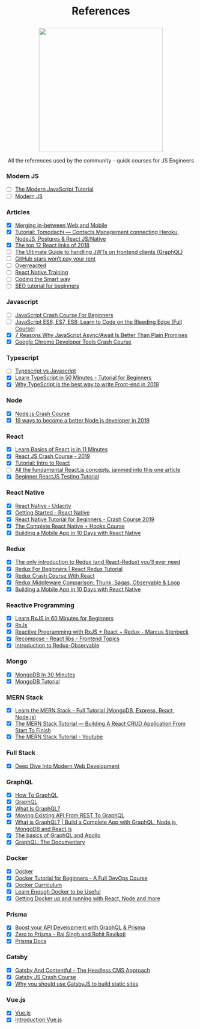 # <p align="center"> References </p>

<p align="center">
    <a href="https://sunim.com.np" target="_blank"><img src="https://i.imgur.com/1NOhbk5.png" height="330"/></a>
</p>

<p align="center">All the references used by the community - quick courses for JS Engineers</p>

### Modern JS
- [ ] [The Modern JavaScript Tutorial](https://javascript.info/)
- [ ] [Modern JS](https://www.modernjs.com/)

### Articles
- [X] [Merging in-between Web and Mobile](https://medium.com/@aryaminus/merging-in-between-web-and-mobile-e671c8a77aa7)
- [X] [Tutorial: Tomodachi — Contacts Management connecting Heroku, NodeJS, Postgres & React JS/Native](https://medium.com/@aryaminus/tutorial-tomodachi-contacts-management-connecting-node-postgres-and-react-js-native-cfa5bdf758a9)
- [X] [The top 12 React links of 2018](https://medium.com/dailyjs/the-top-12-react-links-of-2018-eea4c11d35a0)
- [ ] [The Ultimate Guide to handling JWTs on frontend clients (GraphQL)](https://blog.hasura.io/best-practices-of-using-jwt-with-graphql/)
- [ ] [GitHub stars won’t pay your rent](https://medium.com/@kitze/github-stars-wont-pay-your-rent-8b348e12baed)
- [ ] [Overreacted](https://overreacted.io/)
- [ ] [React Native Training](https://medium.com/react-native-training)
- [ ] [Coding the Smart way](https://codingthesmartway.com/)
- [ ] [SEO tutorial for beginners](https://www.hobo-web.co.uk/seo-tutorial/)

### Javascript
- [ ] [JavaScript Crash Course For Beginners](https://www.youtube.com/watch?v=hdI2bqOjy3c)
- [ ] [JavaScript ES6, ES7, ES8: Learn to Code on the Bleeding Edge (Full Course)](https://www.youtube.com/watch?v=nZ1DMMsyVyI)
- [X] [7 Reasons Why JavaScript Async/Await Is Better Than Plain Promises](https://dev.to/gafi/7-reasons-to-always-use-async-await-over-plain-promises-tutorial-4ej9)
- [X] [Google Chrome Developer Tools Crash Course](https://www.youtube.com/watch?v=x4q86IjJFag)

### Typescript
- [ ] [Typescript vs Javascript](https://www.youtube.com/watch?v=D6or2gdrHRE)
- [X] [Learn TypeScript in 50 Minutes - Tutorial for Beginners](https://www.youtube.com/watch?v=WBPrJSw7yQA)
- [X] [Why TypeScript is the best way to write Front-end in 2019](https://medium.com/@jtomaszewski/why-typescript-is-the-best-way-to-write-front-end-in-2019-feb855f9b164)

### Node
- [X] [Node.js Crash Course](https://www.youtube.com/watch?v=fBNz5xF-Kx4)
- [X] [19 ways to become a better Node.js developer in 2019](https://medium.com/@me_37286/19-ways-to-become-a-better-node-js-developer-in-2019-ffd3a8fbfe38)

### React
- [X] [Learn Basics of React.js in 11 Minutes](https://medium.com/@madhupathy/learn-basics-of-react-js-in-3-minutes-a94cbc6f02c8)
- [X] [React JS Crash Course - 2019](https://www.youtube.com/watch?v=sBws8MSXN7A)
- [X] [Tutorial: Intro to React](https://reactjs.org/tutorial/tutorial.html)
- [ ] [All the fundamental React.js concepts, jammed into this one article](https://www.freecodecamp.org/news/all-the-fundamental-react-js-concepts-jammed-into-this-single-medium-article-c83f9b53eac2/)
- [X] [Beginner ReactJS Testing Tutorial ](https://www.youtube.com/watch?v=REfRxzmWDLs)

### React Native
- [X] [React Native - Udacity](https://tylermcginnis.com/courses/react-native-udacity/)
- [X] [Getting Started - React Native](https://facebook.github.io/react-native/docs/getting-started)
- [X] [React Native Tutorial for Beginners - Crash Course 2019](https://www.youtube.com/watch?v=qSRrxpdMpVc)
- [X] [The Complete React Native + Hooks Course](https://www.udemy.com/the-complete-react-native-and-redux-course/)
- [X] [Building a Mobile App in 10 Days with React Native](https://medium.com/@austinhale/building-a-mobile-app-in-10-days-with-react-native-c2a7a524c6b4)

### Redux
- [X] [The only introduction to Redux (and React-Redux) you’ll ever need](https://medium.com/javascript-in-plain-english/the-only-introduction-to-redux-and-react-redux-youll-ever-need-8ce5da9e53c6)
- [X] [Redux For Beginners | React Redux Tutorial](https://www.youtube.com/watch?v=CVpUuw9XSjY)
- [X] [Redux Crash Course With React](https://www.youtube.com/watch?v=93p3LxR9xfM)
- [X] [Redux Middleware Comparison: Thunk, Sagas, Observable & Loop](https://sandstorm.de/de/blog/post/async-redux-middleware-comparison.html)
- [X] [Building a Mobile App in 10 Days with React Native](https://medium.com/@austinhale/building-a-mobile-app-in-10-days-with-react-native-c2a7a524c6b4)

### Reactive Programming
- [X] [Learn RxJS in 60 Minutes for Beginners](https://www.youtube.com/watch?v=PhggNGsSQyg)
- [X] [RxJs](https://www.youtube.com/playlist?list=PL2dKqfImstaRwMtEr49K7eZKdnl-Gf5tk)
- [X] [Reactive Programming with RxJS + React + Redux - Marcus Stenbeck](https://www.youtube.com/watch?v=biVbj7b0M8I)
- [X] [Recompose - React libs - Frontend Topics](https://www.youtube.com/watch?v=tSPJcXtJNOM)
- [X] [Introduction to Redux-Observable](https://www.youtube.com/watch?v=zk2bVBZhmcc)

### Mongo
- [X] [MongoDB In 30 Minutes](https://www.youtube.com/watch?v=pWbMrx5rVBE)
- [X] [MongoDB Tutorial](https://www.tutorialspoint.com/mongodb/index.htm)

### MERN Stack
- [X] [Learn the MERN Stack - Full Tutorial (MongoDB, Express, React, Node.js)](https://www.youtube.com/watch?v=7CqJlxBYj-M)
- [X] [The MERN Stack Tutorial — Building A React CRUD Application From Start To Finish](https://medium.com/codingthesmartway-com-blog/the-mern-stack-tutorial-building-a-react-crud-application-from-start-to-finish-part-1-d8d701c2995)
- [X] [The MERN Stack Tutorial - Youtube](https://www.youtube.com/playlist?list=PL2dKqfImstaRbG8WIBkeHyV1ic5dyiEMj)

### Full Stack
- [X] [Deep Dive Into Modern Web Development](https://fullstackopen.com/en/)

### GraphQL
- [X] [How To GraphQL](https://www.howtographql.com/)
- [X] [GraphQL](https://graphql.org/)
- [X] [What Is GraphQL?](https://www.youtube.com/watch?v=VjXb3PRL9WI)
- [X] [Moving Existing API From REST To GraphQL](https://www.youtube.com/watch?v=broQmxQAMjM)
- [X] [What is GraphQL? | Build a Complete App with GraphQL, Node.js, MongoDB and React.js](https://www.youtube.com/watch?v=7giZGFDGnkc&list=PL55RiY5tL51rG1x02Yyj93iypUuHYXcB_)
- [X] [The basics of GraphQL and Apollo](https://www.youtube.com/watch?v=eUMgWOcvagQ)
- [X] [GraphQL: The Documentary](https://www.youtube.com/watch?v=783ccP__No8)

### Docker
- [X] [Docker](https://www.youtube.com/playlist?list=PL2dKqfImstaSUBZzxmwJqDe99_BGoCvwo)
- [X] [Docker Tutorial for Beginners - A Full DevOps Course](https://www.youtube.com/watch?v=fqMOX6JJhGo)
- [X] [Docker Curriculum](https://docker-curriculum.com/)
- [X] [Learn Enough Docker to be Useful](https://towardsdatascience.com/learn-enough-docker-to-be-useful-b7ba70caeb4b)
- [X] [Getting Docker up and running with React, Node and more](https://www.youtube.com/watch?v=iVV5aka75Ks)

### Prisma
- [X] [Boost your API Development with GraphQL & Prisma](https://www.youtube.com/watch?v=HsTDBkZC1lk&t=2455s)
- [X] [Zero to Prisma - Raj Singh and Rohit Ravikoti](https://www.youtube.com/watch?v=n6wY0_4Hrs8)
- [X] [Prisma Docs](https://www.prisma.io/docs/1.34)

### Gatsby
- [X] [Gatsby And Contentful - The Headless CMS Approach](https://www.youtube.com/playlist?list=PL2dKqfImstaRbjzzirbBfv9W2kycaKjvs)
- [X] [Gatsby JS Crash Course](https://www.youtube.com/watch?v=6YhqQ2ZW1sc)
- [X] [Why you should use GatsbyJS to build static sites](https://www.freecodecamp.org/news/why-you-should-use-gatsbyjs-to-build-static-sites-4f90eb6d1a7b/)

### Vue.js
- [X] [Vue.js](https://www.youtube.com/playlist?list=PL2dKqfImstaTt-MMJlEQDQqIqyrM945FI)
- [X] [Introduction Vue.js](https://vuejs.org/v2/guide/)
